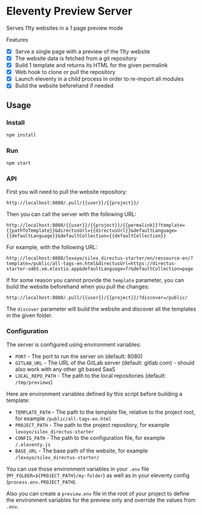 # Eleventy Preview Server

Serves 11ty websites in a 1 page preview mode

Features

* [x] Serve a single page with a preview of the 11ty website
* [x] The website data is fetched from a git repository
* [x] Build 1 template and returns its HTML for the given permalink
* [x] Web hook to clone or pull the repository
* [x] Launch eleventy in a child process in order to re-import all modules
* [x] Build the website beforehand if needed

## Usage

### Install

```bash
npm install
```

### Run

```bash
npm start
```

### API

First you will need to pull the website repository:

```
http://localhost:8080/.pull/{{user}}/{{project}}/
```

Then you can call the server with the following URL:

```
http://localhost:8080/{{user}}/{{project}}/{{permalink}}?template={{pathToTemplate}}&directusUrl={{directusUrl}}&defaultLanguage={{defaultLanguage}}&defaultCollection={{defaultCollection}}
```

For example, with the following URL:

```
http://localhost:8080/lexoyo/silex_directus-starter/en/ressource-en/?template=/public/all-tags-en.html&directusUrl=https://directus-starter-u465.vm.elestio.app&defaultLanguage=fr&defaultCollection=page
```


If for some reason you cannot provide the `template` parameter, you can build the website beforehand when you pull the changes:

```
http://localhost:8080/.pull/{{user}}/{{project}}/?discover=/public/
```

The `discover` parameter will build the website and discover all the templates in the given folder.

### Configuration

The server is configured using environment variables:

* `PORT` - The port to run the server on (default: 8080)
* `GITLAB_URL` - The URL of the GitLab server (default: gitlab.com) - should also work with any other git based SaaS
* `LOCAL_REPO_PATH` - The path to the local repositories (default: `/tmp/previews`)

Here are environment variables defined by this script before building a template:

* `TEMPLATE_PATH` - The path to the template file, relative to the project root, for example `/public/all-tags-en.html`
* `PROJECT_PATH` - The path to the project repository, for example `lexoyo/silex_directus-starter`
* `CONFIG_PATH` - The path to the configuration file, for example `/.eleventy.js`
* `BASE_URL` - The base path of the website, for example `/lexoyo/silex_directus-starter/`

You can use those environment variables in your `.env` file (`MY_FOLDER=${PROJECT_PATH}/my-folder`) as well as in your eleventy config (`process.env.PROJECT_PATH`).

Also you can create a `preview.env` file in the root of your project to define the environment variables for the preview only and override the values from `.env`.